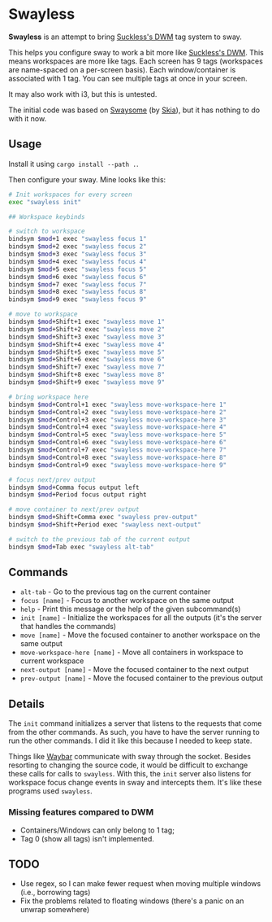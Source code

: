 # Swayless

**Swayless** is an attempt to bring [Suckless's DWM](https://dwm.suckless.org/)
tag system to sway.

This helps you configure sway to work a bit more like
[Suckless's DWM](https://dwm.suckless.org/). This means workspaces are more like
tags. Each screen has 9 tags (workspaces are name-spaced on a per-screen basis).
Each window/container is associated with 1 tag. You can see multiple tags at
once in your screen.

It may also work with i3, but this is untested.

The initial code was based on [Swaysome](https://gitlab.com/hyask/swaysome) (by
[Skia](https://gitlab.com/hyask)), but it has nothing to do with it now.

## Usage

Install it using `cargo install --path .`.

Then configure your sway. Mine looks like this:

```bash
# Init workspaces for every screen
exec "swayless init"

## Workspace keybinds

# switch to workspace
bindsym $mod+1 exec "swayless focus 1"
bindsym $mod+2 exec "swayless focus 2"
bindsym $mod+3 exec "swayless focus 3"
bindsym $mod+4 exec "swayless focus 4"
bindsym $mod+5 exec "swayless focus 5"
bindsym $mod+6 exec "swayless focus 6"
bindsym $mod+7 exec "swayless focus 7"
bindsym $mod+8 exec "swayless focus 8"
bindsym $mod+9 exec "swayless focus 9"

# move to workspace
bindsym $mod+Shift+1 exec "swayless move 1"
bindsym $mod+Shift+2 exec "swayless move 2"
bindsym $mod+Shift+3 exec "swayless move 3"
bindsym $mod+Shift+4 exec "swayless move 4"
bindsym $mod+Shift+5 exec "swayless move 5"
bindsym $mod+Shift+6 exec "swayless move 6"
bindsym $mod+Shift+7 exec "swayless move 7"
bindsym $mod+Shift+8 exec "swayless move 8"
bindsym $mod+Shift+9 exec "swayless move 9"

# bring workspace here
bindsym $mod+Control+1 exec "swayless move-workspace-here 1"
bindsym $mod+Control+2 exec "swayless move-workspace-here 2"
bindsym $mod+Control+3 exec "swayless move-workspace-here 3"
bindsym $mod+Control+4 exec "swayless move-workspace-here 4"
bindsym $mod+Control+5 exec "swayless move-workspace-here 5"
bindsym $mod+Control+6 exec "swayless move-workspace-here 6"
bindsym $mod+Control+7 exec "swayless move-workspace-here 7"
bindsym $mod+Control+8 exec "swayless move-workspace-here 8"
bindsym $mod+Control+9 exec "swayless move-workspace-here 9"

# focus next/prev output
bindsym $mod+Comma focus output left
bindsym $mod+Period focus output right

# move container to next/prev output
bindsym $mod+Shift+Comma exec "swayless prev-output"
bindsym $mod+Shift+Period exec "swayless next-output"

# switch to the previous tab of the current output
bindsym $mod+Tab exec "swayless alt-tab"
```

## Commands

- `alt-tab` - Go to the previous tag on the current container
- `focus [name]` - Focus to another workspace on the same output
- `help` - Print this message or the help of the given subcommand(s)
- `init [name]` - Initialize the workspaces for all the outputs (it's the server
  that handles the commands)
- `move [name]` - Move the focused container to another workspace on the same
  output
- `move-workspace-here [name]` - Move all containers in workspace to current
  workspace
- `next-output [name]` - Move the focused container to the next output
- `prev-output [name]` - Move the focused container to the previous output

## Details

The `init` command initializes a server that listens to the requests that come
from the other commands. As such, you have to have the server running to run the
other commands. I did it like this because I needed to keep state.

Things like [Waybar](https://github.com/Alexays/Waybar) communicate with sway
through the socket. Besides resorting to changing the source code, it would be
difficult to exchange these calls for calls to `swayless`. With this, the `init`
server also listens for workspace focus change events in sway and intercepts
them. It's like these programs used `swayless`.

### Missing features compared to DWM

- Containers/Windows can only belong to 1 tag;
- Tag 0 (show all tags) isn't implemented.

## TODO

- Use regex, so I can make fewer request when moving multiple windows (i.e.,
  borrowing tags)
- Fix the problems related to floating windows (there's a panic on an unwrap
  somewhere)
